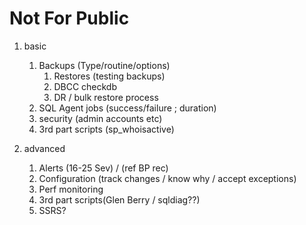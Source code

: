 # Not For Public

1. basic
    1. Backups (Type/routine/options)
        1. Restores (testing backups)
        1. DBCC checkdb
        1. DR / bulk restore process
    1. SQL Agent jobs (success/failure ; duration)
    1. security (admin accounts etc)
    1. 3rd part scripts (sp_whoisactive)

1. advanced
    1. Alerts (16-25 Sev) / (ref BP rec)
    1. Configuration (track changes / know why / accept exceptions)
    1. Perf monitoring
    1. 3rd part scripts(Glen Berry / sqldiag??)
    1. SSRS\?
